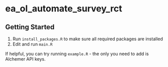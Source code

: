 # ea_ol_automate_survey_rct

## Getting Started

1. Run `install_packages.R` to make sure all required packages are installed
2. Edit and run `main.R`

If helpful, you can try running `example.R` - the only you need to add
is Alchemer API keys.
